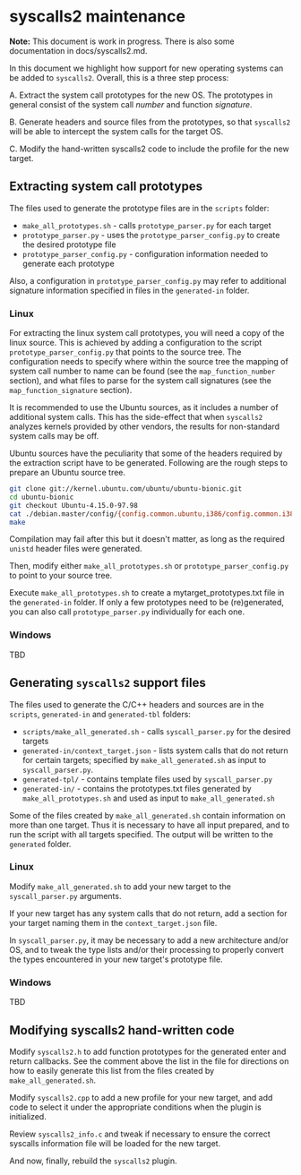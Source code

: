 # syscalls2 maintenance

**Note:** This document is work in progress. There is also some documentation in docs/syscalls2.md.

In this document we highlight how support for new operating systems can be added to `syscalls2`. Overall, this is a three step process:

A. Extract the system call prototypes for the new OS. The prototypes in general consist of the system call *number* and function *signature*.

B. Generate headers and source files from the prototypes, so that `syscalls2` will be able to intercept the system calls for the target OS.

C. Modify the hand-written syscalls2 code to include the profile for the new target.

## Extracting system call prototypes

The files used to generate the prototype files are in the `scripts` folder:

- `make_all_prototypes.sh` - calls `prototype_parser.py` for each target
- `prototype_parser.py` - uses the `prototype_parser_config.py` to create the desired prototype file
- `prototype_parser_config.py` - configuration information needed to generate each prototype

Also, a configuration in `prototype_parser_config.py` may refer to additional signature information specified in files in the `generated-in` folder.

### Linux
For extracting the linux system call prototypes, you will need a copy of the linux source.  This is achieved by adding a configuration to the script `prototype_parser_config.py` that points to the source tree.  The configuration needs to specify where within the source tree the mapping of system call number to name can be found (see the `map_function_number` section), and what files to parse for the system call signatures (see the `map_function_signature` section).

It is recommended to use the Ubuntu sources, as it includes a number of additional system calls. This has the side-effect that when `syscalls2` analyzes kernels provided by other vendors, the results for non-standard system calls may be off.

Ubuntu sources have the peculiarity that some of the headers required by the extraction script have to be generated. Following are the rough steps to prepare an Ubuntu source tree.

```sh
git clone git://kernel.ubuntu.com/ubuntu/ubuntu-bionic.git
cd ubuntu-bionic
git checkout Ubuntu-4.15.0-97.98
cat ./debian.master/config/{config.common.ubuntu,i386/config.common.i386,i386/config.flavour.generic} > .config
make
```

Compilation may fail after this but it doesn't matter, as long as the required `unistd` header files were generated.

Then, modify either `make_all_prototypes.sh` or `prototype_parser_config.py` to point to your source tree.

Execute `make_all_prototypes.sh` to create a mytarget_prototypes.txt file in the `generated-in` folder.  If only a few prototypes need to be (re)generated, you can also call `prototype_parser.py` individually for each one. 

### Windows
TBD

## Generating `syscalls2` support files

The files used to generate the C/C++ headers and sources are in the `scripts`, `generated-in` and `generated-tbl` folders:

- `scripts/make_all_generated.sh` - calls `syscall_parser.py` for the desired targets
- `generated-in/context_target.json` - lists system calls that do not return for certain targets; specified by `make_all_generated.sh` as input to `syscall_parser.py`.
- `generated-tpl/` - contains template files used by `syscall_parser.py`
- `generated-in/` - contains the prototypes.txt files generated by `make_all_prototypes.sh` and used as input to `make_all_generated.sh`

Some of the files created by `make_all_generated.sh` contain information on more than one target.  Thus it is necessary to have all input prepared, and to run the script with all targets specified.  The output will be written to the `generated` folder.

### Linux
Modify `make_all_generated.sh` to add your new target to the `syscall_parser.py` arguments.

If your new target has any system calls that do not return, add a section for your target naming them in the `context_target.json` file.

In `syscall_parser.py`, it may be necessary to add a new architecture and/or OS, and to tweak the type lists and/or their processing to properly convert the types encountered in your new target's prototype file.

### Windows
TBD

## Modifying syscalls2 hand-written code

Modify `syscalls2.h` to add function prototypes for the generated enter and return callbacks.  See the comment above the list in the file for directions on how to easily generate this list from the files created by `make_all_generated.sh`.

Modify `syscalls2.cpp` to add a new profile for your new target, and add code to select it under the appropriate conditions when the plugin is initialized.

Review `syscalls2_info.c` and tweak if necessary to ensure the correct syscalls information file will be loaded for the new target.

And now, finally, rebuild the `syscalls2` plugin.
